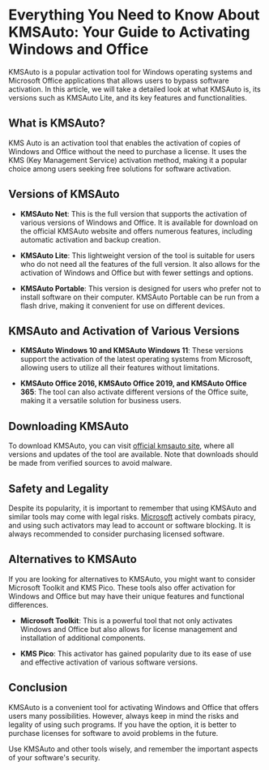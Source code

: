 # Everything You Need to Know About KMSAuto: Your Guide to Activating Windows and Office

KMSAuto is a popular activation tool for Windows operating systems and Microsoft Office applications that allows users to bypass software activation. In this article, we will take a detailed look at what KMSAuto is, its versions such as KMSAuto Lite, and its key features and functionalities.

## What is KMSAuto?

KMS Auto is an activation tool that enables the activation of copies of Windows and Office without the need to purchase a license. It uses the KMS (Key Management Service) activation method, making it a popular choice among users seeking free solutions for software activation.

## Versions of KMSAuto

- **KMSAuto Net**: This is the full version that supports the activation of various versions of Windows and Office. It is available for download on the official KMSAuto website and offers numerous features, including automatic activation and backup creation.

- **KMSAuto Lite**: This lightweight version of the tool is suitable for users who do not need all the features of the full version. It also allows for the activation of Windows and Office but with fewer settings and options.

- **KMSAuto Portable**: This version is designed for users who prefer not to install software on their computer. KMSAuto Portable can be run from a flash drive, making it convenient for use on different devices.

## KMSAuto and Activation of Various Versions

- **KMSAuto Windows 10 and KMSAuto Windows 11**: These versions support the activation of the latest operating systems from Microsoft, allowing users to utilize all their features without limitations.

- **KMSAuto Office 2016, KMSAuto Office 2019, and KMSAuto Office 365**: The tool can also activate different versions of the Office suite, making it a versatile solution for business users.

## Downloading KMSAuto

To download KMSAuto, you can visit [official kmsauto site](https://www.kmsauto.vip/), where all versions and updates of the tool are available. Note that downloads should be made from verified sources to avoid malware.

## Safety and Legality

Despite its popularity, it is important to remember that using KMSAuto and similar tools may come with legal risks. [Microsoft](https://www.microsoft.com/) actively combats piracy, and using such activators may lead to account or software blocking. It is always recommended to consider purchasing licensed software.

## Alternatives to KMSAuto

If you are looking for alternatives to KMSAuto, you might want to consider Microsoft Toolkit and KMS Pico. These tools also offer activation for Windows and Office but may have their unique features and functional differences.

- **Microsoft Toolkit**: This is a powerful tool that not only activates Windows and Office but also allows for license management and installation of additional components.

- **KMS Pico**: This activator has gained popularity due to its ease of use and effective activation of various software versions.

## Conclusion

KMSAuto is a convenient tool for activating Windows and Office that offers users many possibilities. However, always keep in mind the risks and legality of using such programs. If you have the option, it is better to purchase licenses for software to avoid problems in the future.


Use KMSAuto and other tools wisely, and remember the important aspects of your software's security.
